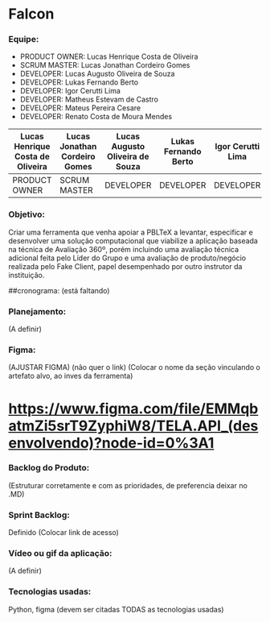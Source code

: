 # Falcon

### Equipe:
* PRODUCT OWNER: Lucas Henrique Costa de Oliveira 
* SCRUM MASTER: Lucas Jonathan Cordeiro Gomes 
* DEVELOPER: Lucas Augusto Oliveira de Souza
* DEVELOPER: Lukas Fernando Berto
* DEVELOPER: Igor Cerutti Lima
* DEVELOPER: Matheus Estevam de Castro
* DEVELOPER: Mateus Pereira Cesare
* DEVELOPER: Renato Costa de Moura Mendes

Lucas Henrique Costa de Oliveira | Lucas Jonathan Cordeiro Gomes | Lucas Augusto Oliveira de Souza | Lukas Fernando Berto | Igor Cerutti Lima | Matheus Estevam de Castro | Mateus Pereira Cesare | Renato Costa de Moura Mendes
-----|-----|-----|-----|-----|-----|-----|-----|
PRODUCT OWNER | SCRUM MASTER | DEVELOPER | DEVELOPER | DEVELOPER | DEVELOPER | DEVELOPER | DEVELOPER 


### Objetivo:
Criar uma ferramenta que venha apoiar a PBLTeX a levantar, especificar e desenvolver uma
solução computacional que viabilize a aplicação baseada na técnica de Avaliação 360º, porém incluindo uma avaliação
técnica adicional feita pelo Líder do Grupo e uma avaliação de produto/negócio
realizada pelo Fake Client, papel desempenhado por outro instrutor da instituição.

##cronograma:
(está faltando)

### Planejamento:
(A definir)

### Figma:
(AJUSTAR FIGMA)
(não quer o link) 
(Colocar o nome da seção vinculando o artefato alvo, ao inves da ferramenta) 
# https://www.figma.com/file/EMMqbatmZi5srT9ZyphiW8/TELA.API_(desenvolvendo)?node-id=0%3A1

### Backlog do Produto:
(Estruturar corretamente e com as prioridades, de preferencia deixar no .MD)

### Sprint Backlog:
Definido (Colocar link de acesso)

### Vídeo ou gif da aplicação:
(A definir)

### Tecnologias usadas:
Python, figma
(devem ser citadas TODAS as tecnologias usadas)


